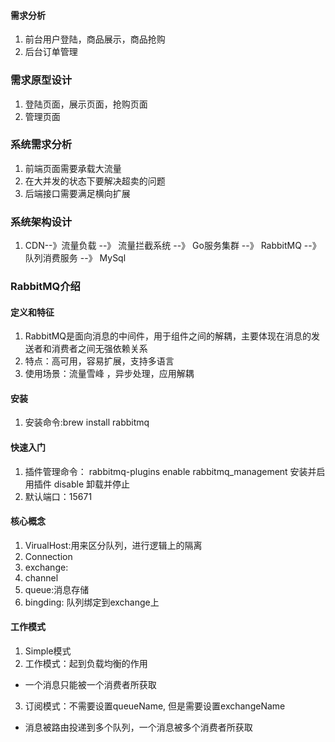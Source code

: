 #### 需求分析
1. 前台用户登陆，商品展示，商品抢购
2. 后台订单管理

### 需求原型设计
1. 登陆页面，展示页面，抢购页面
2. 管理页面
### 系统需求分析
1. 前端页面需要承载大流量
2. 在大并发的状态下要解决超卖的问题
3. 后端接口需要满足横向扩展
### 系统架构设计
1. CDN--》流量负载 --》 流量拦截系统 --》 Go服务集群 --》 RabbitMQ --》 队列消费服务 --》 MySql

### RabbitMQ介绍
#### 定义和特征
1. RabbitMQ是面向消息的中间件，用于组件之间的解耦，主要体现在消息的发送者和消费者之间无强依赖关系
2. 特点：高可用，容易扩展，支持多语言
3. 使用场景：流量雪峰 ，异步处理，应用解耦
#### 安装
1. 安装命令:brew install rabbitmq
#### 快速入门
1. 插件管理命令： rabbitmq-plugins enable rabbitmq_management 安装并启用插件 disable 卸载并停止
2. 默认端口：15671
#### 核心概念
1. VirualHost:用来区分队列，进行逻辑上的隔离
2. Connection
3. exchange:
4. channel
5. queue:消息存储
6. bingding: 队列绑定到exchange上
#### 工作模式
1. Simple模式
2. 工作模式：起到负载均衡的作用
- 一个消息只能被一个消费者所获取
3. 订阅模式：不需要设置queueName, 但是需要设置exchangeName
- 消息被路由投递到多个队列，一个消息被多个消费者所获取










